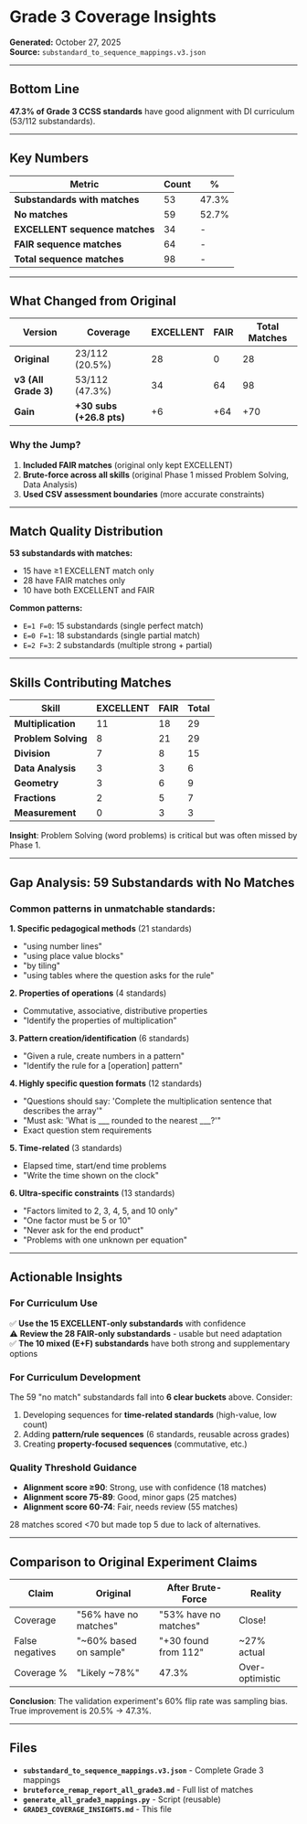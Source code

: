 # Grade 3 Coverage Insights

**Generated:** October 27, 2025  
**Source:** `substandard_to_sequence_mappings.v3.json`

---

## Bottom Line

**47.3% of Grade 3 CCSS standards** have good alignment with DI curriculum (53/112 substandards).

---

## Key Numbers

| Metric | Count | % |
|--------|-------|---|
| **Substandards with matches** | 53 | 47.3% |
| **No matches** | 59 | 52.7% |
| **EXCELLENT sequence matches** | 34 | - |
| **FAIR sequence matches** | 64 | - |
| **Total sequence matches** | 98 | - |

---

## What Changed from Original

| Version | Coverage | EXCELLENT | FAIR | Total Matches |
|---------|----------|-----------|------|---------------|
| **Original** | 23/112 (20.5%) | 28 | 0 | 28 |
| **v3 (All Grade 3)** | 53/112 (47.3%) | 34 | 64 | 98 |
| **Gain** | **+30 subs (+26.8 pts)** | +6 | +64 | +70 |

### Why the Jump?

1. **Included FAIR matches** (original only kept EXCELLENT)
2. **Brute-force across all skills** (original Phase 1 missed Problem Solving, Data Analysis)
3. **Used CSV assessment boundaries** (more accurate constraints)

---

## Match Quality Distribution

**53 substandards with matches:**
- 15 have ≥1 EXCELLENT match only
- 28 have FAIR matches only  
- 10 have both EXCELLENT and FAIR

**Common patterns:**
- `E=1 F=0`: 15 substandards (single perfect match)
- `E=0 F=1`: 18 substandards (single partial match)
- `E=2 F=3`: 2 substandards (multiple strong + partial)

---

## Skills Contributing Matches

| Skill | EXCELLENT | FAIR | Total |
|-------|-----------|------|-------|
| **Multiplication** | 11 | 18 | 29 |
| **Problem Solving** | 8 | 21 | 29 |
| **Division** | 7 | 8 | 15 |
| **Data Analysis** | 3 | 3 | 6 |
| **Geometry** | 3 | 6 | 9 |
| **Fractions** | 2 | 5 | 7 |
| **Measurement** | 0 | 3 | 3 |

**Insight**: Problem Solving (word problems) is critical but was often missed by Phase 1.

---

## Gap Analysis: 59 Substandards with No Matches

### Common patterns in unmatchable standards:

**1. Specific pedagogical methods** (21 standards)
- "using number lines"
- "using place value blocks"
- "by tiling"
- "using tables where the question asks for the rule"

**2. Properties of operations** (4 standards)
- Commutative, associative, distributive properties
- "Identify the properties of multiplication"

**3. Pattern creation/identification** (6 standards)
- "Given a rule, create numbers in a pattern"
- "Identify the rule for a [operation] pattern"

**4. Highly specific question formats** (12 standards)
- "Questions should say: 'Complete the multiplication sentence that describes the array'"
- "Must ask: 'What is ___ rounded to the nearest ___?'"
- Exact question stem requirements

**5. Time-related** (3 standards)
- Elapsed time, start/end time problems
- "Write the time shown on the clock"

**6. Ultra-specific constraints** (13 standards)
- "Factors limited to 2, 3, 4, 5, and 10 only"
- "One factor must be 5 or 10"
- "Never ask for the end product"
- "Problems with one unknown per equation"

---

## Actionable Insights

### For Curriculum Use
✅ **Use the 15 EXCELLENT-only substandards** with confidence  
⚠️ **Review the 28 FAIR-only substandards** - usable but need adaptation  
✅ **The 10 mixed (E+F) substandards** have both strong and supplementary options  

### For Curriculum Development
The 59 "no match" substandards fall into **6 clear buckets** above. Consider:
1. Developing sequences for **time-related standards** (high-value, low count)
2. Adding **pattern/rule sequences** (6 standards, reusable across grades)
3. Creating **property-focused sequences** (commutative, etc.)

### Quality Threshold Guidance
- **Alignment score ≥90**: Strong, use with confidence (18 matches)
- **Alignment score 75-89**: Good, minor gaps (25 matches)
- **Alignment score 60-74**: Fair, needs review (55 matches)

28 matches scored <70 but made top 5 due to lack of alternatives.

---

## Comparison to Original Experiment Claims

| Claim | Original | After Brute-Force | Reality |
|-------|----------|-------------------|---------|
| Coverage | "56% have no matches" | "53% have no matches" | Close! |
| False negatives | "~60% based on sample" | "+30 found from 112" | ~27% actual |
| Coverage % | "Likely ~78%" | 47.3% | Over-optimistic |

**Conclusion**: The validation experiment's 60% flip rate was sampling bias. True improvement is 20.5% → 47.3%.

---

## Files

- **`substandard_to_sequence_mappings.v3.json`** - Complete Grade 3 mappings
- **`bruteforce_remap_report_all_grade3.md`** - Full list of matches
- **`generate_all_grade3_mappings.py`** - Script (reusable)
- **`GRADE3_COVERAGE_INSIGHTS.md`** - This file

